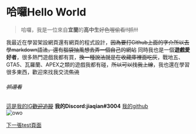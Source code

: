 # 哈囉Hello World

>哈囉，我是一位來自**宜蘭**的**高中生**~~好色喔偷看!!抓!!!~~

我最近在學習架設網頁還有網頁的程式設計，~~因為要打Github上面的字介所以去學markdown語法，還有腦袋抽風想去弄一個自己的網站~~
同時我也是一個**遊戲愛好者**，很多熱門遊戲我都有買，~~換一種說法就是在收藏庫裡面吃灰~~，戰地五、GTA5、瓦羅蘭、APEX之類的遊戲我都有碰，~~所以可以找我上線~~，我也還在學習很多東西，歡迎來找我交流~~焦流~~<br>


###### ~~抓還看~~

[這是我的IG~~歡迎追蹤~~](https://www.instagram.com/jiaqian40/)
**我的Discord:jiaqian#3004**
[我的github](https://github.com/jiaqian1130)  
![owo](/photo/cat.png)<br>

[下一張test頁面](test.md)